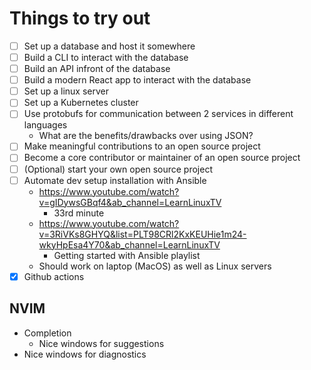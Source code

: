 # Things to try out

 - [ ] Set up a database and host it somewhere
 - [ ] Build a CLI to interact with the database
 - [ ] Build an API infront of the database
 - [ ] Build a modern React app to interact with the database
 - [ ] Set up a linux server
 - [ ] Set up a Kubernetes cluster
 - [ ] Use protobufs for communication between 2 services in different languages
   - What are the benefits/drawbacks over using JSON?
 - [ ] Make meaningful contributions to an open source project
 - [ ] Become a core contributor or maintainer of an open source project
 - [ ] (Optional) start your own open source project
 - [ ] Automate dev setup installation with Ansible
   - https://www.youtube.com/watch?v=gIDywsGBqf4&ab_channel=LearnLinuxTV
     - 33rd minute
   - https://www.youtube.com/watch?v=3RiVKs8GHYQ&list=PLT98CRl2KxKEUHie1m24-wkyHpEsa4Y70&ab_channel=LearnLinuxTV
     - Getting started with Ansible playlist
   - Should work on laptop (MacOS) as well as Linux servers
- [x] Github actions

## NVIM
- Completion
  - Nice windows for suggestions
- Nice windows for diagnostics
